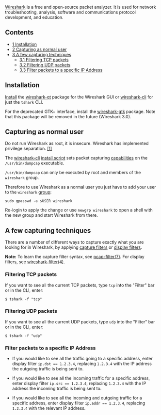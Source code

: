 [Wireshark](https://www.wireshark.org/) is a free and open-source packet analyzer. It is used for network troubleshooting, analysis, software and communications protocol development, and education.

## Contents

*   [1 Installation](#Installation)
*   [2 Capturing as normal user](#Capturing_as_normal_user)
*   [3 A few capturing techniques](#A_few_capturing_techniques)
    *   [3.1 Filtering TCP packets](#Filtering_TCP_packets)
    *   [3.2 Filtering UDP packets](#Filtering_UDP_packets)
    *   [3.3 Filter packets to a specific IP Address](#Filter_packets_to_a_specific_IP_Address)

## Installation

[Install](/index.php/Install "Install") the [wireshark-qt](https://www.archlinux.org/packages/?name=wireshark-qt) package for the Wireshark GUI or [wireshark-cli](https://www.archlinux.org/packages/?name=wireshark-cli) for just the `tshark` CLI.

For the deprecated GTK+ interface, install the [wireshark-gtk](https://www.archlinux.org/packages/?name=wireshark-gtk) package. Note that this package will be removed in the future (Wireshark 3.0).

## Capturing as normal user

Do not run Wireshark as root, it is insecure. Wireshark has implemented privilege separation. [[1]](https://wiki.wireshark.org/CaptureSetup/CapturePrivileges#Most_UNIXes)

The [wireshark-cli](https://www.archlinux.org/packages/?name=wireshark-cli) [install script](/index.php/PKGBUILD#install "PKGBUILD") sets packet capturing [capabilities](/index.php/Capabilities "Capabilities") on the `/usr/bin/dumpcap` executable.

`/usr/bin/dumpcap` can only be executed by root and members of the `wireshark` group.

Therefore to use Wireshark as a normal user you just have to add your user to the `wireshark` [group](/index.php/Group "Group"):

```
sudo gpasswd -a $USER wireshark

```

Re-login to apply the change or use `newgrp wireshark` to open a shell with the new group and start Wireshark from there.

## A few capturing techniques

There are a number of different ways to capture exactly what you are looking for in Wireshark, by applying [capture filters](https://wiki.wireshark.org/CaptureFilters) or [display filters](https://wiki.wireshark.org/DisplayFilters).

**Note:** To learn the capture filter syntax, see [pcap-filter(7)](https://jlk.fjfi.cvut.cz/arch/manpages/man/pcap-filter.7). For display filters, see [wireshark-filter(4)](https://jlk.fjfi.cvut.cz/arch/manpages/man/wireshark-filter.4).

### Filtering TCP packets

If you want to see all the current TCP packets, type `tcp` into the "Filter" bar or in the CLI, enter:

```
$ tshark -f "tcp"

```

### Filtering UDP packets

If you want to see all the current UDP packets, type `udp` into the "Filter" bar or in the CLI, enter:

```
$ tshark -f "udp"

```

### Filter packets to a specific IP Address

*   If you would like to see all the traffic going to a specific address, enter display filter `ip.dst == 1.2.3.4`, replacing `1.2.3.4` with the IP address the outgoing traffic is being sent to.

*   If you would like to see all the incoming traffic for a specific address, enter display filter `ip.src == 1.2.3.4`, replacing `1.2.3.4` with the IP address the incoming traffic is being sent to.

*   If you would like to see all the incoming and outgoing traffic for a specific address, enter display filter `ip.addr == 1.2.3.4`, replacing `1.2.3.4` with the relevant IP address.
